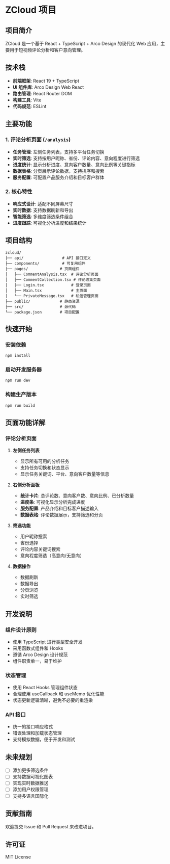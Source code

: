 # ZCloud 项目

## 项目简介
ZCloud 是一个基于 React + TypeScript + Arco Design 的现代化 Web 应用，主要用于短视频评论分析和客户意向管理。

## 技术栈
- **前端框架**: React 19 + TypeScript
- **UI 组件库**: Arco Design Web React
- **路由管理**: React Router DOM
- **构建工具**: Vite
- **代码规范**: ESLint

## 主要功能

### 1. 评论分析页面 (`/analysis`)
- **任务管理**: 左侧任务列表，支持多平台任务切换
- **实时筛选**: 支持按用户昵称、省份、评论内容、意向程度进行筛选
- **进度统计**: 显示分析进度、意向客户数量、意向比例等关键指标
- **数据表格**: 分页展示评论数据，支持排序和搜索
- **服务配置**: 可配置产品服务介绍和目标客户群体

### 2. 核心特性
- **响应式设计**: 适配不同屏幕尺寸
- **实时数据**: 支持数据刷新和导出
- **智能筛选**: 多维度筛选条件组合
- **进度跟踪**: 可视化分析进度和结果统计

## 项目结构
```
zcloud/
├── api/                 # API 接口定义
├── components/          # 可复用组件
├── pages/              # 页面组件
│   ├── CommentAnalysis.tsx  # 评论分析页面
│   ├── CommentCollection.tsx # 评论收集页面
│   ├── Login.tsx            # 登录页面
│   ├── Main.tsx             # 主页面
│   └── PrivateMessage.tsx   # 私信管理页面
├── public/             # 静态资源
├── src/                # 源代码
└── package.json        # 项目配置
```

## 快速开始

### 安装依赖
```bash
npm install
```

### 启动开发服务器
```bash
npm run dev
```

### 构建生产版本
```bash
npm run build
```

## 页面功能详解

### 评论分析页面
1. **左侧任务列表**
   - 显示所有可用的分析任务
   - 支持任务切换和状态显示
   - 显示任务关键词、平台、意向客户数量等信息

2. **右侧分析面板**
   - **统计卡片**: 总评论数、意向客户数、意向比例、已分析数量
   - **进度条**: 可视化显示分析完成进度
   - **服务配置**: 产品介绍和目标客户描述输入
   - **数据表格**: 评论数据展示，支持筛选和分页

3. **筛选功能**
   - 用户昵称搜索
   - 省份选择
   - 评论内容关键词搜索
   - 意向程度筛选（高意向/无意向）

4. **数据操作**
   - 数据刷新
   - 数据导出
   - 分页浏览
   - 实时筛选

## 开发说明

### 组件设计原则
- 使用 TypeScript 进行类型安全开发
- 采用函数式组件和 Hooks
- 遵循 Arco Design 设计规范
- 组件职责单一，易于维护

### 状态管理
- 使用 React Hooks 管理组件状态
- 合理使用 useCallback 和 useMemo 优化性能
- 状态更新逻辑清晰，避免不必要的重渲染

### API 接口
- 统一的接口响应格式
- 错误处理和加载状态管理
- 支持模拟数据，便于开发和测试

## 未来规划
- [ ] 添加更多筛选条件
- [ ] 支持数据可视化图表
- [ ] 实现实时数据推送
- [ ] 添加用户权限管理
- [ ] 支持多语言国际化

## 贡献指南
欢迎提交 Issue 和 Pull Request 来改进项目。

## 许可证
MIT License
